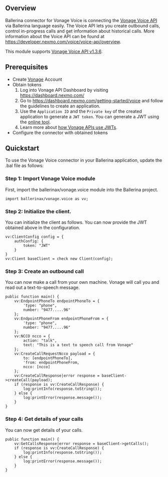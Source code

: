 ## Overview
Ballerina connector for Vonage Voice is connecting the [Vonage Voice API](https://nexmo-api-specification.herokuapp.com/api/voice) via Ballerina language easily. The Voice API lets you create outbound calls, control in-progress calls and get information about historical calls. More information about the Voice API can be found at https://developer.nexmo.com/voice/voice-api/overview.

This module supports [Vonage Voice API v1.3.6](https://nexmo-api-specification.herokuapp.com/api/voice).

## Prerequisites

* Create [Vonage](https://www.vonage.com/) Account
* Obtain tokens
    1. Log into Vonage API Dashboard by visiting https://dashboard.nexmo.com/
    2. Go to https://dashboard.nexmo.com/getting-started/voice and follow the guidelines to create an application.
    3. Use the `Application ID` and the `Private key` of the created application to generate a `JWT token`. You can generate a JWT using the [online tool](https://developer.nexmo.com/jwt).
    4.  Learn more about [how Vonage APIs use JWTs](https://developer.nexmo.com/concepts/guides/authentication#jwts).
* Configure the connector with obtained tokens 


## Quickstart

To use the Vonage Voice connector in your Ballerina application, update the .bal file as follows:

### Step 1: Import Vonage Voice module
First, import the ballerinax/vonage.voice module into the Ballerina project.
```ballerina
import ballerinax/vonage.voice as vv;
```
### Step 2: Initialize the client.
You can initialize the client as follows. You can now provide the JWT obtained above in the configuration.
```ballerina
vv:ClientConfig config = {
    authConfig: {
        token: "JWT"
    }
}
vv:Client baseClient = check new Client(config);
```
### Step 3: Create an outbound call
You can now make a call from your own machine. Vonage will call you and read out a text-to-speech message.
```ballerina
public function main() {
    vv:EndpointPhoneTo endpointPhoneTo = {
        'type: "phone", 
        number: "9477.....96"
    };
    vv:EndpointPhoneFrom endpointPhoneFrom = {
        'type: "phone", 
        number: "9477.....96"
    };
    vv:NCCO ncco = {
        action: "talk",
        text: "This is a text to speech call from Vonage"
    };
    vv:CreateCallRequestNcco payload = {
        to: [endpointPhoneTo],
        'from: endpointPhoneFrom,
        ncco: [ncco]
    };
    vv:CreateCallResponse|error response = baseClient->createCall(payload);
    if (response is vv:CreateCallResponse) {
        log:printInfo(response.toString());
    } else {
        log:printError(response.message());
    }
}
``` 

### Step 4: Get details of your calls
You can now get details of your calls.
```ballerina
public function main() {
    vv:GetCallsResponse|error response = baseClient->getCalls();
    if (response is vv:CreateCallResponse) {
        log:printInfo(response.toString());
    } else {
        log:printError(response.message());
    }
}
``` 
